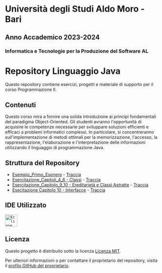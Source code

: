 # Università degli Studi Aldo Moro - Bari

## Anno Accademico 2023-2024

### Informatica e Tecnologie per la Produzione del Software AL

# Repository Linguaggio Java

Questo repository contiene esercizi, progetti e materiale di supporto per il corso Programmazione II.

## Contenuti
Questo corso mira a fornire una solida introduzione ai principi fondamentali del paradigma Object-Oriented. 
Gli studenti avranno l'opportunità di acquisire le competenze necessarie per sviluppare soluzioni efficienti e efficaci a problemi informatici complessi. 
In particolare, si concentreranno sull'implementazione di metodi ottimali per la memorizzazione, l'accesso, la rappresentazione, l'elaborazione e l'interpretazione delle informazioni utilizzando il linguaggio di programmazione Java.

## Struttura del Repository
- [Esempio_Primo_Esonero](https://github.com/checcoconf/Linguaggio-Java/tree/main/Esempio_Primo_Esonero) - [Traccia](https://github.com/checcoconf/Linguaggio-Java/blob/main/Esempio_Primo_Esonero/Traccia.pdf)
- [Esercitazione_Capitoli_4_6 - Classi](https://github.com/checcoconf/Linguaggio-Java/tree/main/Esercitazione_Capitoli_4_6) - [Traccia](https://github.com/checcoconf/Linguaggio-Java/blob/main/Esercitazione_Capitoli_4_6/Traccia.pdf)
- [Esercitazione_Capitolo_9_10 - Ereditarietà e Classi Astratte](https://github.com/checcoconf/Linguaggio-Java/tree/main/Esercitazione_Capitolo_9_10) - [Traccia](https://github.com/checcoconf/Linguaggio-Java/blob/main/Esercitazione_Capitolo_9_10/Traccia.pdf)
- [Esecitazione Capitolo 10 - Interfacce](https://github.com/checcoconf/Linguaggio-Java/tree/main/Interfacce) - [Traccia](https://github.com/checcoconf/Linguaggio-Java/blob/main/Interfacce/Traccia.pdf)

## IDE Utilizzato
<code><img alt="Eclipse" width="40px" src="https://cdn.freebiesupply.com/logos/large/2x/eclipse-11-logo-png-transparent.png"/></code>

## Licenza

Questo progetto è distribuito sotto la licenza [Licenza MIT](https://opensource.org/licenses/MIT).

Per ulteriori informazioni o per contattare il proprietario del repository, visita il [profilo GitHub del proprietario](https://github.com/checcoconf).
